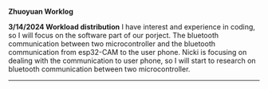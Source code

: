 **Zhuoyuan Worklog**

**3/14/2024 Workload distribution**
I have interest and experience in coding, so I will focus on the software part of our porject. The bluetooth communication between two microcontroller and the bluetooth communication from esp32-CAM to the user phone. Nicki is focusing on dealing with the communication to user phone, so I will start to research on bluetooth communication between two microcontroller. 
_______________________________________________________________________________________________________________________________________________________________________________________________________

